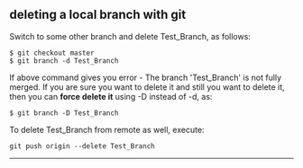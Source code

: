 ## deleting a local branch with git

Switch to some other branch and delete Test_Branch, as follows:
```
$ git checkout master
$ git branch -d Test_Branch
```
If above command gives you error - The branch 'Test_Branch' is not fully merged. If you are sure you want to delete it and still you want 
to delete it, then you can **force delete it** using -D instead of -d, as:
```
$ git branch -D Test_Branch
```
To delete Test_Branch from remote as well, execute:
```
git push origin --delete Test_Branch
```

****
```
```

